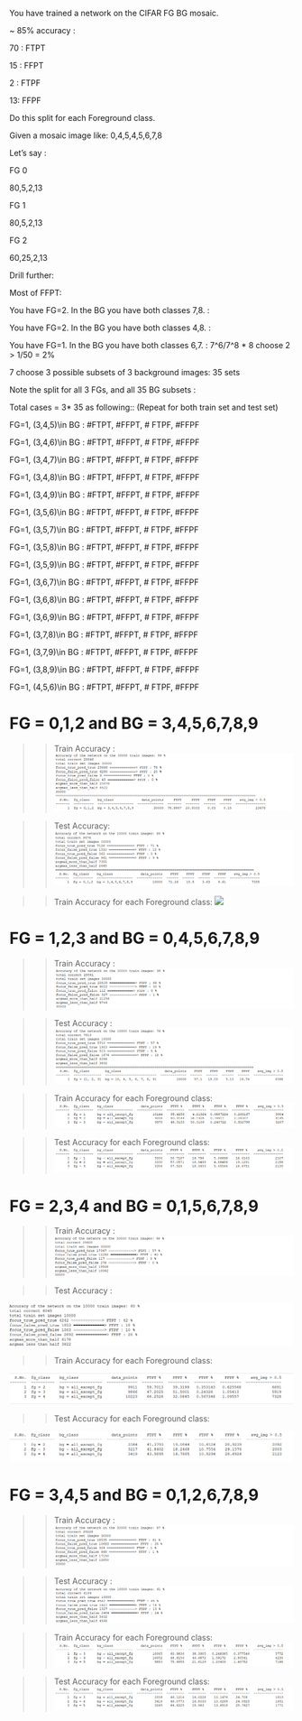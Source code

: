 You have trained a network on the CIFAR FG BG mosaic.

~ 85% accuracy : 

70 : FTPT

15 : FFPT

2 :   FTPF

13:  FFPF

Do this split for each Foreground class. 

Given a mosaic image like: 0,4,5,4,5,6,7,8

Let’s say : 

FG 0

80,5,2,13

FG 1

80,5,2,13

FG 2

60,25,2,13


Drill further:

Most of FFPT: 



You have FG=2. In the BG you have both classes 7,8. :

You have FG=2. In the BG you have both classes 4,8. :

You have FG=1. In the BG you have both classes 6,7. : 7^6/7^8 * 8 choose 2 > 1/50 = 2% 

7 choose 3 possible subsets of 3 background images: 35 sets

Note the split for all 3 FGs, and all 35 BG subsets : 

Total cases = 3* 35 as following:: (Repeat for both train set and test set)

FG=1, (3,4,5)\in BG : #FTPT, #FFPT, # FTPF, #FFPF

FG=1, (3,4,6)\in BG : #FTPT, #FFPT, # FTPF, #FFPF

FG=1, (3,4,7)\in BG : #FTPT, #FFPT, # FTPF, #FFPF

FG=1, (3,4,8)\in BG : #FTPT, #FFPT, # FTPF, #FFPF

FG=1, (3,4,9)\in BG : #FTPT, #FFPT, # FTPF, #FFPF

FG=1, (3,5,6)\in BG : #FTPT, #FFPT, # FTPF, #FFPF

FG=1, (3,5,7)\in BG : #FTPT, #FFPT, # FTPF, #FFPF

FG=1, (3,5,8)\in BG : #FTPT, #FFPT, # FTPF, #FFPF

FG=1, (3,5,9)\in BG : #FTPT, #FFPT, # FTPF, #FFPF

FG=1, (3,6,7)\in BG : #FTPT, #FFPT, # FTPF, #FFPF

FG=1, (3,6,8)\in BG : #FTPT, #FFPT, # FTPF, #FFPF

FG=1, (3,6,9)\in BG : #FTPT, #FFPT, # FTPF, #FFPF

FG=1, (3,7,8)\in BG : #FTPT, #FFPT, # FTPF, #FFPF

FG=1, (3,7,9)\in BG : #FTPT, #FFPT, # FTPF, #FFPF

FG=1, (3,8,9)\in BG : #FTPT, #FFPT, # FTPF, #FFPF

FG=1, (4,5,6)\in BG : #FTPT, #FFPT, # FTPF, #FFPF

# FG = 0,1,2 and BG = 3,4,5,6,7,8,9
>> Train Accuracy :
![](./images/train_012.PNG)

>> Test Accuracy:
![](./images/test_012.PNG)

>> Train Accuracy for each Foreground class:
![](./images/train_all_012.PNG)

# FG = 1,2,3 and BG = 0,4,5,6,7,8,9
>> Train Accuracy :
![](./images/train_123.PNG)

>> Test Accuracy :
![](./images/test_123.PNG)

>> Train Accuracy for each Foreground class:
![](./images/train_all_123.PNG)

>> Test Accuracy for each Foreground class:
![](./images/test_all_123.PNG)

# FG = 2,3,4 and BG = 0,1,5,6,7,8,9
>> Train Accuracy :
![](./images/train_234.PNG)

>> Test Accuracy :

![](./images/test_234.PNG)

>> Train Accuracy for each Foreground class:

![](./images/train_all_234.PNG)

>> Test Accuracy for each Foreground class:

![](./images/test_all_234.PNG)

# FG = 3,4,5 and BG = 0,1,2,6,7,8,9
>> Train Accuracy :
![](./images/train_345.PNG)

>> Test Accuracy :
![](./images/test_345.PNG)

>> Train Accuracy for each Foreground class:
![](./images/train_all_345.PNG)

>> Test Accuracy for each Foreground class:
![](./images/test_all_345.PNG)




